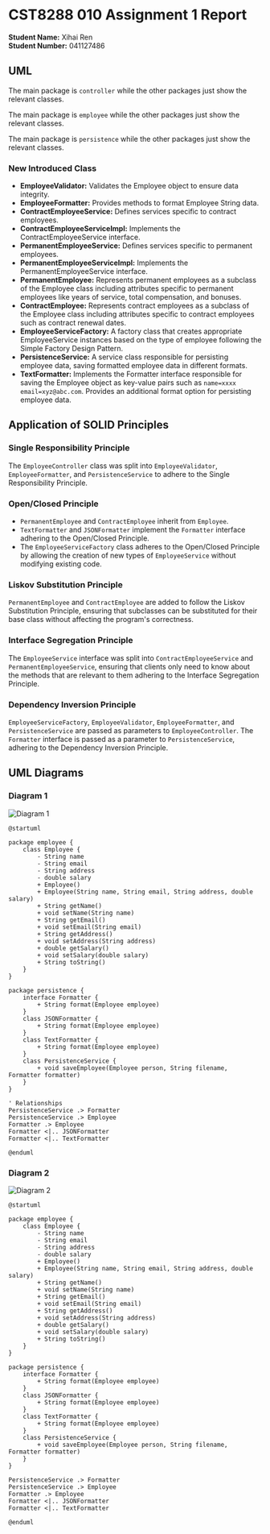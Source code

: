 
# CST8288 010 Assignment 1 Report

**Student Name:** Xihai Ren  
**Student Number:** 041127486

## UML

The main package is `controller` while the other packages just show the relevant classes.

The main package is `employee` while the other packages just show the relevant classes.

The main package is `persistence` while the other packages just show the relevant classes.

### New Introduced Class

- **EmployeeValidator:** Validates the Employee object to ensure data integrity.
- **EmployeeFormatter:** Provides methods to format Employee String data.
- **ContractEmployeeService:** Defines services specific to contract employees.
- **ContractEmployeeServiceImpl:** Implements the ContractEmployeeService interface.
- **PermanentEmployeeService:** Defines services specific to permanent employees.
- **PermanentEmployeeServiceImpl:** Implements the PermanentEmployeeService interface.
- **PermanentEmployee:** Represents permanent employees as a subclass of the Employee class including attributes specific to permanent employees like years of service, total compensation, and bonuses.
- **ContractEmployee:** Represents contract employees as a subclass of the Employee class including attributes specific to contract employees such as contract renewal dates.
- **EmployeeServiceFactory:** A factory class that creates appropriate EmployeeService instances based on the type of employee following the Simple Factory Design Pattern.
- **PersistenceService:** A service class responsible for persisting employee data, saving formatted employee data in different formats.
- **TextFormatter:** Implements the Formatter interface responsible for saving the Employee object as key-value pairs such as `name=xxxx email=xyz@abc.com`. Provides an additional format option for persisting employee data.

## Application of SOLID Principles

### Single Responsibility Principle

The `EmployeeController` class was split into `EmployeeValidator`, `EmployeeFormatter`, and `PersistenceService` to adhere to the Single Responsibility Principle.

### Open/Closed Principle

- `PermanentEmployee` and `ContractEmployee` inherit from `Employee`.
- `TextFormatter` and `JSONFormatter` implement the `Formatter` interface adhering to the Open/Closed Principle.
- The `EmployeeServiceFactory` class adheres to the Open/Closed Principle by allowing the creation of new types of `EmployeeService` without modifying existing code.

### Liskov Substitution Principle

`PermanentEmployee` and `ContractEmployee` are added to follow the Liskov Substitution Principle, ensuring that subclasses can be substituted for their base class without affecting the program's correctness.

### Interface Segregation Principle

The `EmployeeService` interface was split into `ContractEmployeeService` and `PermanentEmployeeService`, ensuring that clients only need to know about the methods that are relevant to them adhering to the Interface Segregation Principle.

### Dependency Inversion Principle

`EmployeeServiceFactory`, `EmployeeValidator`, `EmployeeFormatter`, and `PersistenceService` are passed as parameters to `EmployeeController`. The `Formatter` interface is passed as a parameter to `PersistenceService`, adhering to the Dependency Inversion Principle.

## UML Diagrams

### Diagram 1

![Diagram 1](path-to-diagram1.png)

```plantuml
@startuml

package employee {
    class Employee { 
        - String name
        - String email
        - String address
        - double salary
        + Employee()    
        + Employee(String name, String email, String address, double salary) 
        + String getName()
        + void setName(String name)
        + String getEmail()
        + void setEmail(String email)
        + String getAddress() 
        + void setAddress(String address)
        + double getSalary()
        + void setSalary(double salary)
        + String toString()
    }
}

package persistence {
    interface Formatter {
        + String format(Employee employee)
    }
    class JSONFormatter {
        + String format(Employee employee)
    }
    class TextFormatter {
        + String format(Employee employee)
    }
    class PersistenceService {
        + void saveEmployee(Employee person, String filename, Formatter formatter) 
    }
}

' Relationships
PersistenceService .> Formatter
PersistenceService .> Employee
Formatter .> Employee
Formatter <|.. JSONFormatter
Formatter <|.. TextFormatter

@enduml
```

### Diagram 2

![Diagram 2](path-to-diagram2.png)

```plantuml
@startuml

package employee {
    class Employee { 
        - String name
        - String email
        - String address
        - double salary
        + Employee()    
        + Employee(String name, String email, String address, double salary) 
        + String getName()
        + void setName(String name)
        + String getEmail()
        + void setEmail(String email)
        + String getAddress() 
        + void setAddress(String address)
        + double getSalary()
        + void setSalary(double salary)
        + String toString()
    }
}

package persistence {
    interface Formatter {
        + String format(Employee employee)
    }
    class JSONFormatter {
        + String format(Employee employee)
    }
    class TextFormatter {
        + String format(Employee employee)
    }
    class PersistenceService {
        + void saveEmployee(Employee person, String filename, Formatter formatter) 
    }
}

PersistenceService .> Formatter
PersistenceService .> Employee
Formatter .> Employee
Formatter <|.. JSONFormatter
Formatter <|.. TextFormatter

@enduml
```
